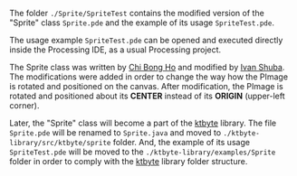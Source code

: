 The folder `./Sprite/SpriteTest` contains the modified version of the "Sprite" class `Sprite.pde` and the example of its usage `SpriteTest.pde`.

The usage example `SpriteTest.pde` can be opened and executed directly inside the Processing IDE, as a usual Processing project.

The Sprite class was written by [Chi Bong Ho](https://jira.ktbyte.com/secure/ViewProfile.jspa?name=chibong) and modified by [Ivan Shuba](https://jira.ktbyte.com/secure/ViewProfile.jspa?name=Samuil9999).
The modifications were added in order to change the way how the PImage is rotated and positioned on the canvas. After modification, the PImage is rotated and positioned about its __CENTER__ instead of its __ORIGIN__ (upper-left corner).

Later, the "Sprite" class will become a part of the [ktbyte](https://github.com/ktbyte/processing-libraries/tree/master/ktbyte-library) library. The file `Sprite.pde` will be renamed to `Sprite.java` and moved to `./ktbyte-library/src/ktbyte/sprite` folder. And, the example of its usage `SpriteTest.pde` will be moved to the `./ktbyte-library/examples/Sprite` folder in order to comply with the [ktbyte](https://github.com/ktbyte/processing-libraries/tree/master/ktbyte-library) library folder structure.